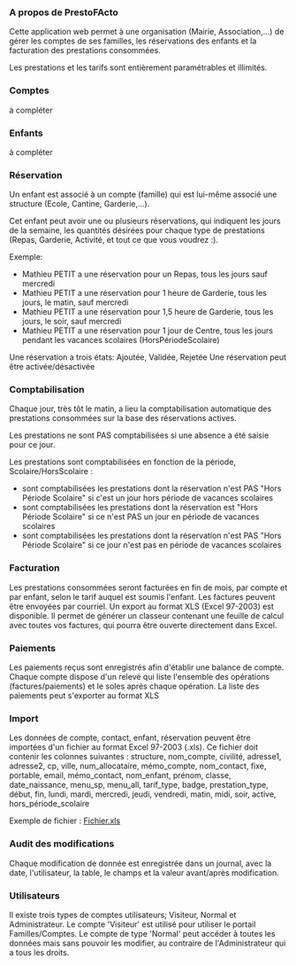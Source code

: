 ### A propos de PrestoFActo

Cette application web permet à une organisation (Mairie, Association,...) de gérer les comptes de ses familles, les réservations des enfants et la facturation des prestations consommées.

Les prestations et les tarifs sont entièrement paramétrables et illimités.

### Comptes
à compléter

### Enfants
à compléter

### Réservation

Un enfant est associé à un compte (famille) qui est lui-même associé une structure (Ecole, Cantine, Garderie,...). 

Cet enfant peut avoir une ou plusieurs réservations, qui indiquent les jours de la semaine, les quantités désirées pour chaque type de prestations (Repas, Garderie, Activité, et tout ce que vous voudrez :).

Exemple: 
- Mathieu PETIT a une réservation pour un Repas, tous les jours sauf mercredi
- Mathieu PETIT a une réservation pour 1 heure de Garderie, tous les jours, le matin, sauf mercredi
- Mathieu PETIT a une réservation pour 1,5 heure de Garderie, tous les jours, le soir, sauf mercredi
- Mathieu PETIT a une réservation pour 1 jour de Centre, tous les jours pendant les vacances scolaires (HorsPériodeScolaire)

Une réservation a trois états: Ajoutée, Validée, Rejetée
Une réservation peut être activée/désactivée

### Comptabilisation

Chaque jour, très tôt le matin, a lieu la comptabilisation automatique des prestations consommées sur la base des réservations actives.

Les prestations ne sont PAS comptabilisées si une absence a été saisie pour ce jour.

Les prestations sont comptabilisées en fonction de la période, Scolaire/HorsScolaire : 
- sont comptabilisées les prestations dont la réservation n'est PAS "Hors Période Scolaire" si c'est un jour hors période de vacances scolaires
- sont comptabilisées les prestations dont la réservation est "Hors Période Scolaire" si ce n'est PAS un jour en période de vacances scolaires
- sont comptabilisées les prestations dont la réservation n'est PAS "Hors Période Scolaire" si ce jour n'est pas en période de vacances scolaires

### Facturation

Les prestations consommées seront facturées en fin de mois, par compte et par enfant, selon le tarif auquel est soumis l'enfant.
Les factures peuvent être envoyées par courriel.
Un export au format XLS (Excel 97-2003) est disponible. Il permet de générer un classeur contenant une feuille de calcul avec toutes vos factures, qui pourra être ouverte directement dans Excel.

### Paiements

Les paiements reçus sont enregistrés afin d'établir une balance de compte.
Chaque compte dispose d'un relevé qui liste l'ensemble des opérations (factures/paiements) et le soles après chaque opération.
La liste des paiements peut s'exporter au format XLS

### Import

Les données de compte, contact, enfant, réservation peuvent être importées d'un fichier au format Excel 97-2003 (.xls).
Ce fichier doit contenir les colonnes suivantes :
structure, nom_compte, civilité, adresse1, adresse2, cp, ville, num_allocataire, mémo_compte, nom_contact, fixe, portable, email, mémo_contact, nom_enfant, prénom, classe, date_naissance, menu_sp, menu_all, tarif_type, badge, prestation_type, début, fin, lundi, mardi, mercredi, jeudi, vendredi, matin, midi, soir, active, hors_période_scolaire

Exemple de fichier : [Fichier.xls]("/exemple_fichier_import_xls") 

### Audit des modifications

Chaque modification de donnée est enregistrée dans un journal, avec la date, l'utilisateur, la table, le champs et la valeur avant/après modification.

### Utilisateurs

Il existe trois types de comptes utilisateurs; Visiteur, Normal et Administrateur. 
Le compte 'Visiteur' est utilisé pour utiliser le portail Familles/Comptes. 
Le compte de type 'Normal' peut accéder à toutes les données mais sans pouvoir les modifier, au contraire de l'Administrateur qui a tous les droits.
